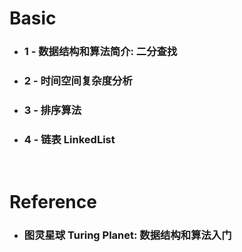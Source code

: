 Basic
=====
* ### 1 - 数据结构和算法简介: 二分查找
* ### 2 - 时间空间复杂度分析
* ### 3 - 排序算法
* ### 4 - 链表 LinkedList
<br />

Reference
=====
* ### 图灵星球 Turing Planet: 数据结构和算法入门
